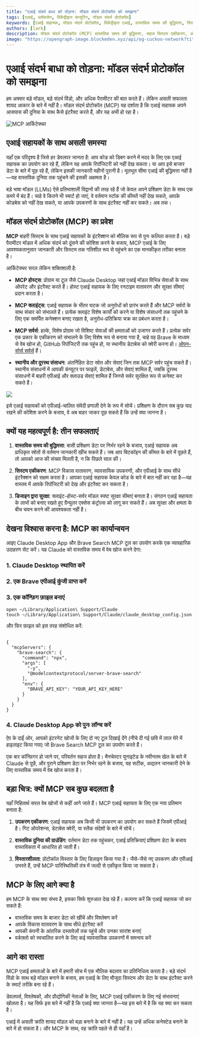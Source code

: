 ```yaml
---
title: "एआई संदर्भ बाधा को तोड़ना: मॉडल संदर्भ प्रोटोकॉल को समझना"
tags: [एआई, ब्लॉकचेन, विकेंद्रीकृत कंप्यूटिंग, मॉडल संदर्भ प्रोटोकॉल]
keywords: [एआई सहायक, मॉडल संदर्भ प्रोटोकॉल, विकेंद्रीकृत एआई, वास्तविक समय की बुद्धिमत्ता, सिस्टम एकीकरण]
authors: [lark]
description: मॉडल संदर्भ प्रोटोकॉल (MCP) वास्तविक समय की बुद्धिमत्ता, सहज सिस्टम एकीकरण, और उन्नत सुरक्षा को सक्षम करके एआई सहायक क्षमताओं को पुनर्परिभाषित करता है, जिससे एआई दुनिया के साथ कैसे इंटरैक्ट करता है, यह बदल जाता है।
image: "https://opengraph-image.blockeden.xyz/api/og-cuckoo-network?title=%E0%A4%8F%E0%A4%86%E0%A4%88%20%E0%A4%B8%E0%A4%82%E0%A4%A6%E0%A4%B0%E0%A5%8D%E0%A4%AD%20%E0%A4%AC%E0%A4%BE%E0%A4%A7%E0%A4%BE%20%E0%A4%95%E0%A5%8B%20%E0%A4%A4%E0%A5%8B%E0%A4%A1%E0%A4%BC%E0%A4%A8%E0%A4%BE%3A%20%E0%A4%AE%E0%A5%89%E0%A4%A1%E0%A4%B2%20%E0%A4%B8%E0%A4%82%E0%A4%A6%E0%A4%B0%E0%A5%8D%E0%A4%AD%20%E0%A4%AA%E0%A5%8D%E0%A4%B0%E0%A5%8B%E0%A4%9F%E0%A5%8B%E0%A4%95%E0%A5%89%E0%A4%B2%20%E0%A4%95%E0%A5%8B%20%E0%A4%B8%E0%A4%AE%E0%A4%9D%E0%A4%A8%E0%A4%BE"
---
```


# एआई संदर्भ बाधा को तोड़ना: मॉडल संदर्भ प्रोटोकॉल को समझना

हम अक्सर बड़े मॉडल, बड़े संदर्भ विंडो, और अधिक पैरामीटर की बात करते हैं। लेकिन असली सफलता शायद आकार के बारे में नहीं है। मॉडल संदर्भ प्रोटोकॉल (MCP) यह दर्शाता है कि एआई सहायक अपने आसपास की दुनिया के साथ कैसे इंटरैक्ट करते हैं, और यह अभी हो रहा है।

![MCP आर्किटेक्चर](https://opengraph-image.blockeden.xyz/api/og-cuckoo-network?title=%E0%A4%8F%E0%A4%86%E0%A4%88%20%E0%A4%B8%E0%A4%82%E0%A4%A6%E0%A4%B0%E0%A5%8D%E0%A4%AD%20%E0%A4%AC%E0%A4%BE%E0%A4%A7%E0%A4%BE%20%E0%A4%95%E0%A5%8B%20%E0%A4%A4%E0%A5%8B%E0%A4%A1%E0%A4%BC%E0%A4%A8%E0%A4%BE%3A%20%E0%A4%AE%E0%A5%89%E0%A4%A1%E0%A4%B2%20%E0%A4%B8%E0%A4%82%E0%A4%A6%E0%A4%B0%E0%A5%8D%E0%A4%AD%20%E0%A4%AA%E0%A5%8D%E0%A4%B0%E0%A5%8B%E0%A4%9F%E0%A5%8B%E0%A4%95%E0%A5%89%E0%A4%B2%20%E0%A4%95%E0%A5%8B%20%E0%A4%B8%E0%A4%AE%E0%A4%9D%E0%A4%A8%E0%A4%BE)

## एआई सहायकों के साथ असली समस्या

यहाँ एक परिदृश्य है जिसे हर डेवलपर जानता है: आप कोड को डिबग करने में मदद के लिए एक एआई सहायक का उपयोग कर रहे हैं, लेकिन यह आपके रिपॉजिटरी को नहीं देख सकता। या आप इसे बाजार डेटा के बारे में पूछ रहे हैं, लेकिन इसकी जानकारी महीनों पुरानी है। मूलभूत सीमा एआई की बुद्धिमत्ता नहीं है—यह वास्तविक दुनिया तक पहुंचने की इसकी अक्षमता है।

बड़े भाषा मॉडल (LLMs) ऐसे प्रतिभाशाली विद्वानों की तरह रहे हैं जो केवल अपने प्रशिक्षण डेटा के साथ एक कमरे में बंद हैं। चाहे वे कितने भी स्मार्ट हो जाएं, वे वर्तमान स्टॉक की कीमतें नहीं देख सकते, आपके कोडबेस को नहीं देख सकते, या आपके उपकरणों के साथ इंटरैक्ट नहीं कर सकते। अब तक।

## मॉडल संदर्भ प्रोटोकॉल (MCP) का प्रवेश

**MCP** बाहरी सिस्टम के साथ एआई सहायकों के इंटरैक्शन को मौलिक रूप से पुनः कल्पित करता है। बड़े पैरामीटर मॉडल में अधिक संदर्भ को ठूंसने की कोशिश करने के बजाय, MCP एआई के लिए आवश्यकतानुसार जानकारी और सिस्टम तक गतिशील रूप से पहुंचने का एक मानकीकृत तरीका बनाता है।

आर्किटेक्चर सरल लेकिन शक्तिशाली है:

* **MCP होस्ट्स**: प्रोग्राम या टूल जैसे Claude Desktop जहां एआई मॉडल विभिन्न सेवाओं के साथ ऑपरेट और इंटरैक्ट करते हैं। होस्ट एआई सहायक के लिए रनटाइम वातावरण और सुरक्षा सीमाएं प्रदान करता है।

* **MCP क्लाइंट्स**: एआई सहायक के भीतर घटक जो अनुरोधों को प्रारंभ करते हैं और MCP सर्वरों के साथ संचार को संभालते हैं। प्रत्येक क्लाइंट विशेष कार्यों को करने या विशेष संसाधनों तक पहुंचने के लिए एक समर्पित कनेक्शन बनाए रखता है, अनुरोध-प्रतिक्रिया चक्र का प्रबंधन करता है।

* **MCP सर्वर्स**: हल्के, विशेष प्रोग्राम जो विशिष्ट सेवाओं की क्षमताओं को उजागर करते हैं। प्रत्येक सर्वर एक प्रकार के एकीकरण को संभालने के लिए विशेष रूप से बनाया गया है, चाहे वह Brave के माध्यम से वेब खोज हो, GitHub रिपॉजिटरी तक पहुंच हो, या स्थानीय डेटाबेस को क्वेरी करना हो। [ओपन-सोर्स सर्वर्स](https://github.com/modelcontextprotocol/servers) हैं।

* **स्थानीय और दूरस्थ संसाधन**: अंतर्निहित डेटा स्रोत और सेवाएं जिन तक MCP सर्वर पहुंच सकते हैं। स्थानीय संसाधनों में आपकी कंप्यूटर पर फाइलें, डेटाबेस, और सेवाएं शामिल हैं, जबकि दूरस्थ संसाधनों में बाहरी एपीआई और क्लाउड सेवाएं शामिल हैं जिनसे सर्वर सुरक्षित रूप से कनेक्ट कर सकते हैं।

![](https://cuckoo-network.b-cdn.net/mcp-architecture.webp)

इसे एआई सहायकों को एपीआई-चालित संवेदी प्रणाली देने के रूप में सोचें। प्रशिक्षण के दौरान सब कुछ याद रखने की कोशिश करने के बजाय, वे अब बाहर जाकर पूछ सकते हैं कि उन्हें क्या जानना है।

## क्यों यह महत्वपूर्ण है: तीन सफलताएं

1. **वास्तविक समय की बुद्धिमत्ता**: बासी प्रशिक्षण डेटा पर निर्भर रहने के बजाय, एआई सहायक अब प्राधिकृत स्रोतों से वर्तमान जानकारी खींच सकते हैं। जब आप बिटकॉइन की कीमत के बारे में पूछते हैं, तो आपको आज की संख्या मिलती है, न कि पिछले साल की।

2. **सिस्टम एकीकरण**: MCP विकास वातावरण, व्यावसायिक उपकरणों, और एपीआई के साथ सीधे इंटरैक्शन को सक्षम करता है। आपका एआई सहायक केवल कोड के बारे में बात नहीं कर रहा है—यह वास्तव में आपके रिपॉजिटरी को देख और इंटरैक्ट कर सकता है।

3. **डिजाइन द्वारा सुरक्षा**: क्लाइंट-होस्ट-सर्वर मॉडल स्पष्ट सुरक्षा सीमाएं बनाता है। संगठन एआई सहायता के लाभों को बनाए रखते हुए ग्रैन्युलर एक्सेस कंट्रोल्स को लागू कर सकते हैं। अब सुरक्षा और क्षमता के बीच चयन करने की आवश्यकता नहीं है।

## देखना विश्वास करना है: MCP का कार्यान्वयन

आइए Claude Desktop App और Brave Search MCP टूल का उपयोग करके एक व्यावहारिक उदाहरण सेट करें। यह Claude को वास्तविक समय में वेब खोज करने देगा:

### 1. Claude Desktop स्थापित करें

### 2. एक Brave एपीआई कुंजी प्राप्त करें

### 3. एक कॉन्फ़िग फ़ाइल बनाएं

```
open ~/Library/Application\ Support/Claude
touch ~/Library/Application\ Support/Claude/claude_desktop_config.json
```

और फिर फ़ाइल को इस तरह संशोधित करें:

```

{
  "mcpServers": {
    "brave-search": {
      "command": "npx",
      "args": [
        "-y",
        "@modelcontextprotocol/server-brave-search"
      ],
      "env": {
        "BRAVE_API_KEY": "YOUR_API_KEY_HERE"
      }
    }
  }
}
```

### 4. Claude Desktop App को पुनः लॉन्च करें

ऐप के दाईं ओर, आपको इंटरनेट खोजों के लिए दो नए टूल दिखाई देंगे (नीचे दी गई छवि में लाल घेरे में हाइलाइट किया गया) जो Brave Search MCP टूल का उपयोग करते हैं।

एक बार कॉन्फ़िगर हो जाने पर, परिवर्तन सहज होता है। मैनचेस्टर यूनाइटेड के नवीनतम खेल के बारे में Claude से पूछें, और पुराने प्रशिक्षण डेटा पर निर्भर रहने के बजाय, यह सटीक, अद्यतन जानकारी देने के लिए वास्तविक समय में वेब खोज करता है।

## बड़ा चित्र: क्यों MCP सब कुछ बदलता है

यहाँ निहितार्थ सरल वेब खोजों से कहीं आगे जाते हैं। MCP एआई सहायता के लिए एक नया प्रतिमान बनाता है:

1. **उपकरण एकीकरण**: एआई सहायक अब किसी भी उपकरण का उपयोग कर सकते हैं जिसमें एपीआई है। गिट ऑपरेशन्स, डेटाबेस क्वेरी, या स्लैक संदेशों के बारे में सोचें।

2. **वास्तविक दुनिया की ग्राउंडिंग**: वर्तमान डेटा तक पहुंचकर, एआई प्रतिक्रियाएं प्रशिक्षण डेटा के बजाय वास्तविकता में आधारित हो जाती हैं।

3. **विस्तारशीलता**: प्रोटोकॉल विस्तार के लिए डिज़ाइन किया गया है। जैसे-जैसे नए उपकरण और एपीआई उभरते हैं, उन्हें MCP पारिस्थितिकी तंत्र में जल्दी से एकीकृत किया जा सकता है।

## MCP के लिए आगे क्या है

हम MCP के साथ क्या संभव है, इसका सिर्फ शुरुआत देख रहे हैं। कल्पना करें कि एआई सहायक जो कर सकते हैं:

- वास्तविक समय के बाजार डेटा को खींचें और विश्लेषण करें
- आपके विकास वातावरण के साथ सीधे इंटरैक्ट करें
- आपकी कंपनी के आंतरिक दस्तावेज़ों तक पहुंचें और उनका सारांश बनाएं
- वर्कफ़्लो को स्वचालित करने के लिए कई व्यावसायिक उपकरणों में समन्वय करें

## आगे का रास्ता

MCP एआई क्षमताओं के बारे में हमारी सोच में एक मौलिक बदलाव का प्रतिनिधित्व करता है। बड़े संदर्भ विंडो के साथ बड़े मॉडल बनाने के बजाय, हम एआई के लिए मौजूदा सिस्टम और डेटा के साथ इंटरैक्ट करने के स्मार्ट तरीके बना रहे हैं।

डेवलपर्स, विश्लेषकों, और प्रौद्योगिकी नेताओं के लिए, MCP एआई एकीकरण के लिए नई संभावनाएं खोलता है। यह सिर्फ इस बारे में नहीं है कि एआई क्या जानता है—यह इस बारे में है कि यह क्या कर सकता है।

एआई में असली क्रांति शायद मॉडल को बड़ा बनाने के बारे में नहीं है। यह उन्हें अधिक कनेक्टेड बनाने के बारे में हो सकता है। और MCP के साथ, वह क्रांति पहले से ही यहाँ है।
